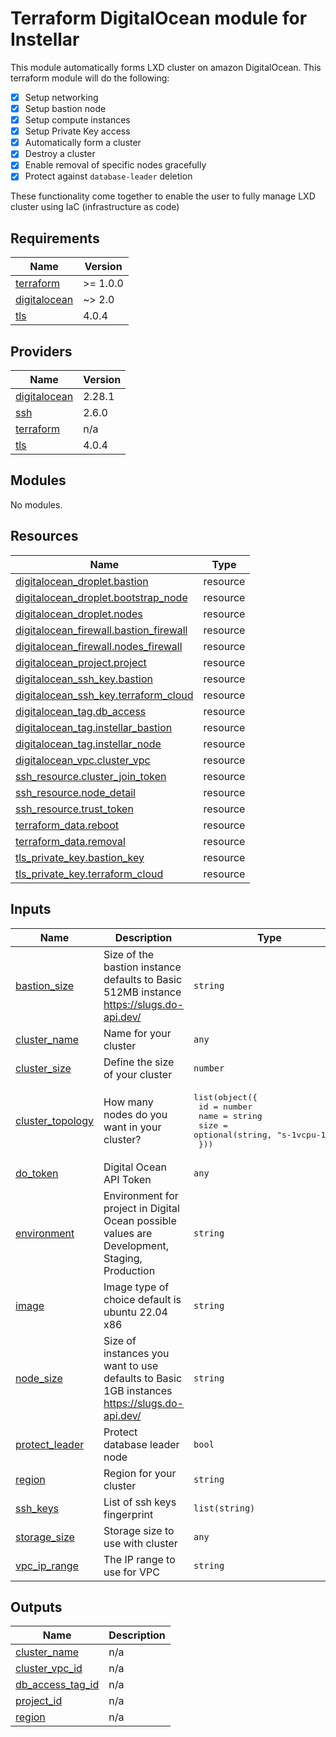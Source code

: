 # Terraform DigitalOcean module for Instellar

This module automatically forms LXD cluster on amazon DigitalOcean. This terraform module will do the following:

- [x] Setup networking
- [x] Setup bastion node
- [x] Setup compute instances
- [x] Setup Private Key access
- [x] Automatically form a cluster
- [x] Destroy a cluster
- [x] Enable removal of specific nodes gracefully
- [x] Protect against `database-leader` deletion

These functionality come together to enable the user to fully manage LXD cluster using IaC (infrastructure as code)

<!-- BEGIN_TF_DOCS -->
## Requirements

| Name | Version |
|------|---------|
| <a name="requirement_terraform"></a> [terraform](#requirement\_terraform) | >= 1.0.0 |
| <a name="requirement_digitalocean"></a> [digitalocean](#requirement\_digitalocean) | ~> 2.0 |
| <a name="requirement_tls"></a> [tls](#requirement\_tls) | 4.0.4 |

## Providers

| Name | Version |
|------|---------|
| <a name="provider_digitalocean"></a> [digitalocean](#provider\_digitalocean) | 2.28.1 |
| <a name="provider_ssh"></a> [ssh](#provider\_ssh) | 2.6.0 |
| <a name="provider_terraform"></a> [terraform](#provider\_terraform) | n/a |
| <a name="provider_tls"></a> [tls](#provider\_tls) | 4.0.4 |

## Modules

No modules.

## Resources

| Name | Type |
|------|------|
| [digitalocean_droplet.bastion](https://registry.terraform.io/providers/digitalocean/digitalocean/latest/docs/resources/droplet) | resource |
| [digitalocean_droplet.bootstrap_node](https://registry.terraform.io/providers/digitalocean/digitalocean/latest/docs/resources/droplet) | resource |
| [digitalocean_droplet.nodes](https://registry.terraform.io/providers/digitalocean/digitalocean/latest/docs/resources/droplet) | resource |
| [digitalocean_firewall.bastion_firewall](https://registry.terraform.io/providers/digitalocean/digitalocean/latest/docs/resources/firewall) | resource |
| [digitalocean_firewall.nodes_firewall](https://registry.terraform.io/providers/digitalocean/digitalocean/latest/docs/resources/firewall) | resource |
| [digitalocean_project.project](https://registry.terraform.io/providers/digitalocean/digitalocean/latest/docs/resources/project) | resource |
| [digitalocean_ssh_key.bastion](https://registry.terraform.io/providers/digitalocean/digitalocean/latest/docs/resources/ssh_key) | resource |
| [digitalocean_ssh_key.terraform_cloud](https://registry.terraform.io/providers/digitalocean/digitalocean/latest/docs/resources/ssh_key) | resource |
| [digitalocean_tag.db_access](https://registry.terraform.io/providers/digitalocean/digitalocean/latest/docs/resources/tag) | resource |
| [digitalocean_tag.instellar_bastion](https://registry.terraform.io/providers/digitalocean/digitalocean/latest/docs/resources/tag) | resource |
| [digitalocean_tag.instellar_node](https://registry.terraform.io/providers/digitalocean/digitalocean/latest/docs/resources/tag) | resource |
| [digitalocean_vpc.cluster_vpc](https://registry.terraform.io/providers/digitalocean/digitalocean/latest/docs/resources/vpc) | resource |
| [ssh_resource.cluster_join_token](https://registry.terraform.io/providers/loafoe/ssh/latest/docs/resources/resource) | resource |
| [ssh_resource.node_detail](https://registry.terraform.io/providers/loafoe/ssh/latest/docs/resources/resource) | resource |
| [ssh_resource.trust_token](https://registry.terraform.io/providers/loafoe/ssh/latest/docs/resources/resource) | resource |
| [terraform_data.reboot](https://registry.terraform.io/providers/hashicorp/terraform/latest/docs/resources/data) | resource |
| [terraform_data.removal](https://registry.terraform.io/providers/hashicorp/terraform/latest/docs/resources/data) | resource |
| [tls_private_key.bastion_key](https://registry.terraform.io/providers/hashicorp/tls/4.0.4/docs/resources/private_key) | resource |
| [tls_private_key.terraform_cloud](https://registry.terraform.io/providers/hashicorp/tls/4.0.4/docs/resources/private_key) | resource |

## Inputs

| Name | Description | Type | Default | Required |
|------|-------------|------|---------|:--------:|
| <a name="input_bastion_size"></a> [bastion\_size](#input\_bastion\_size) | Size of the bastion instance defaults to Basic 512MB instance https://slugs.do-api.dev/ | `string` | `"s-1vcpu-512mb-10gb"` | no |
| <a name="input_cluster_name"></a> [cluster\_name](#input\_cluster\_name) | Name for your cluster | `any` | n/a | yes |
| <a name="input_cluster_size"></a> [cluster\_size](#input\_cluster\_size) | Define the size of your cluster | `number` | `1` | no |
| <a name="input_cluster_topology"></a> [cluster\_topology](#input\_cluster\_topology) | How many nodes do you want in your cluster? | <pre>list(object({<br>    id   = number<br>    name = string<br>    size = optional(string, "s-1vcpu-1gb")<br>  }))</pre> | `[]` | no |
| <a name="input_do_token"></a> [do\_token](#input\_do\_token) | Digital Ocean API Token | `any` | n/a | yes |
| <a name="input_environment"></a> [environment](#input\_environment) | Environment for project in Digital Ocean possible values are Development, Staging, Production | `string` | `"Production"` | no |
| <a name="input_image"></a> [image](#input\_image) | Image type of choice default is ubuntu 22.04 x86 | `string` | `"ubuntu-22-04-x64"` | no |
| <a name="input_node_size"></a> [node\_size](#input\_node\_size) | Size of instances you want to use defaults to Basic 1GB instances https://slugs.do-api.dev/ | `string` | `"s-1vcpu-1gb"` | no |
| <a name="input_protect_leader"></a> [protect\_leader](#input\_protect\_leader) | Protect database leader node | `bool` | `true` | no |
| <a name="input_region"></a> [region](#input\_region) | Region for your cluster | `string` | `"sgp1"` | no |
| <a name="input_ssh_keys"></a> [ssh\_keys](#input\_ssh\_keys) | List of ssh keys fingerprint | `list(string)` | `[]` | no |
| <a name="input_storage_size"></a> [storage\_size](#input\_storage\_size) | Storage size to use with cluster | `any` | n/a | yes |
| <a name="input_vpc_ip_range"></a> [vpc\_ip\_range](#input\_vpc\_ip\_range) | The IP range to use for VPC | `string` | `"10.0.1.0/24"` | no |

## Outputs

| Name | Description |
|------|-------------|
| <a name="output_cluster_name"></a> [cluster\_name](#output\_cluster\_name) | n/a |
| <a name="output_cluster_vpc_id"></a> [cluster\_vpc\_id](#output\_cluster\_vpc\_id) | n/a |
| <a name="output_db_access_tag_id"></a> [db\_access\_tag\_id](#output\_db\_access\_tag\_id) | n/a |
| <a name="output_project_id"></a> [project\_id](#output\_project\_id) | n/a |
| <a name="output_region"></a> [region](#output\_region) | n/a |
<!-- END_TF_DOCS -->